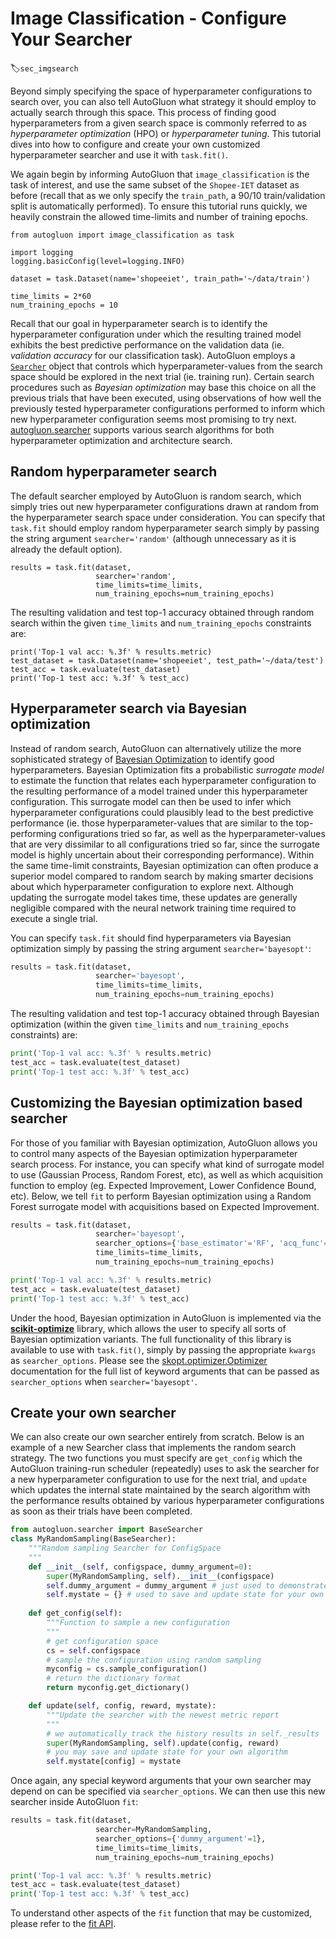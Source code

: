# Image Classification - Configure Your Searcher
:label:`sec_imgsearch`


Beyond simply specifying the space of hyperparameter configurations to search over, you can also tell AutoGluon what strategy it should employ to actually search through this space.  This process of finding good hyperparameters from a given search space is commonly referred to as *hyperparameter optimization* (HPO) or *hyperparameter tuning*.  This tutorial dives into how to configure and create your own customized hyperparameter searcher and use it with `task.fit()`.

We again begin by informing AutoGluon that `image_classification` is the task of interest, and  use the same subset of the `Shopee-IET` dataset as before (recall that as we only specify the `train_path`, a 90/10 train/validation split is automatically performed).  To ensure this tutorial runs quickly, we heavily constrain the allowed time-limits and number of training epochs.

```{.python .input}
from autogluon import image_classification as task

import logging
logging.basicConfig(level=logging.INFO)

dataset = task.Dataset(name='shopeeiet', train_path='~/data/train')

time_limits = 2*60
num_training_epochs = 10
```

Recall that our goal in hyperparameter search is to identify the hyperparameter configuration under which the resulting trained model exhibits the best predictive performance on the validation data (ie. *validation accuracy* for our classification task).  AutoGluon employs a [`Searcher`](../api/autogluon.searcher.html) object that controls which hyperparameter-values from the search space should be explored in the next trial (ie. training run). Certain search procedures such as *Bayesian optimization* may base this choice on all the previous trials that have been executed, using observations of how well the previously tested hyperparameter configurations performed to inform which new hyperparameter configuration seems most promising to try next.  [autogluon.searcher](../api/autogluon.searcher.html) supports various search algorithms for both hyperparameter optimization and architecture search. 

## Random hyperparameter search

The default searcher employed by AutoGluon is random search, which simply tries out new hyperparameter configurations drawn at random from the hyperparameter search space under consideration. You can specify that `task.fit` should employ random hyperparameter search simply by passing the string argument `searcher='random'` (although unnecessary as it is already the default option).

```{.python .input}
results = task.fit(dataset,
                   searcher='random',
                   time_limits=time_limits,
                   num_training_epochs=num_training_epochs)
```

The resulting validation and test top-1 accuracy obtained through random search within the given `time_limits` and `num_training_epochs` constraints are:

```{.python .input}
print('Top-1 val acc: %.3f' % results.metric)
test_dataset = task.Dataset(name='shopeeiet', test_path='~/data/test')
test_acc = task.evaluate(test_dataset)
print('Top-1 test acc: %.3f' % test_acc)
```

## Hyperparameter search via Bayesian optimization

Instead of random search, AutoGluon can alternatively utilize the more sophisticated strategy of [Bayesian Optimization](../api/autogluon.searcher.html) to identify good hyperparameters.  Bayesian Optimization fits a probabilistic *surrogate model* to estimate the function that relates each hyperparameter configuration to the resulting performance of a model trained under this hyperparameter configuration. This surrogate model can then be used to infer which hyperparameter configurations could plausibly lead to the best predictive performance (ie. those hyperparameter-values that are similar to the top-performing configurations tried so far, as well as the hyperparameter-values that are very dissimilar to all configurations tried so far, since the surrogate model is highly uncertain about their corresponding performance). Within the same time-limit constraints, Bayesian optimization can often produce a superior model  compared to random search by making smarter decisions about which hyperparameter configuration to explore next. Although updating the surrogate model takes time, these updates are generally negligible compared with the neural network training time required to execute a single trial. 

You can specify `task.fit` should find hyperparameters via Bayesian optimization simply by passing the string argument `searcher='bayesopt'`:

```python
results = task.fit(dataset,
                   searcher='bayesopt',
                   time_limits=time_limits,
                   num_training_epochs=num_training_epochs)
```

The resulting validation and test top-1 accuracy obtained through Bayesian optimization (within the given `time_limits` and `num_training_epochs` constraints) are:

```python
print('Top-1 val acc: %.3f' % results.metric)
test_acc = task.evaluate(test_dataset)
print('Top-1 test acc: %.3f' % test_acc)
```

## Customizing the Bayesian optimization based searcher

For those of you familiar with Bayesian optimization, AutoGluon allows you to control many aspects of the Bayesian optimization hyperparameter search process.  For instance, you can specify what kind of surrogate model to use (Gaussian Process, Random Forest, etc), as well as which acquisition function to employ (eg. Expected Improvement, Lower Confidence Bound, etc).  Below, we tell `fit` to perform Bayesian optimization using a Random Forest surrogate model with acquisitions based on Expected Improvement.

```python
results = task.fit(dataset,
                   searcher='bayesopt', 
                   searcher_options={'base_estimator'='RF', 'acq_func'='EI'},
                   time_limits=time_limits,
                   num_training_epochs=num_training_epochs)

print('Top-1 val acc: %.3f' % results.metric)
test_acc = task.evaluate(test_dataset)
print('Top-1 test acc: %.3f' % test_acc)
```

Under the hood, Bayesian optimization in AutoGluon is implemented via the [**scikit-optimize**](https://scikit-optimize.github.io/) library, which allows the user to specify all sorts of Bayesian optimization variants. The full functionality of this library is available to use with `task.fit()`, simply by passing the appropriate `kwargs` as `searcher_options`.  Please see the [skopt.optimizer.Optimizer](http://scikit-optimize.github.io/optimizer/index.html#skopt.optimizer.Optimizer) documentation for the full list of keyword arguments that can be passed as `searcher_options` when `searcher='bayesopt'`.

## Create your own searcher

We can also create our own searcher entirely from scratch. Below is an example of a new Searcher class that implements the random search strategy. The two functions you must specify are `get_config` which the AutoGluon training-run scheduler (repeatedly) uses to ask the searcher for a new hyperparameter configuration to use for the next trial, and `update` which updates the internal state maintained by the search algorithm with the performance results obtained by various hyperparameter configurations as soon as their trials have been completed.

```python
from autogluon.searcher import BaseSearcher
class MyRandomSampling(BaseSearcher):
    """Random sampling Searcher for ConfigSpace
    """
    def __init__(self, configspace, dummy_argument=0):
        super(MyRandomSampling, self).__init__(configspace)
        self.dummy_argument = dummy_argument # just used to demonstrate how to pass keyword arguments to your searcher
        self.mystate = {} # used to save and update state for your own algorithm
        
    def get_config(self):
        """Function to sample a new configuration
        """
        # get configuration space
        cs = self.configspace
        # sample the configuration using random sampling
        myconfig = cs.sample_configuration()
        # return the dictionary format
        return myconfig.get_dictionary()

    def update(self, config, reward, mystate):
        """Update the searcher with the newest metric report
        """
        # we automatically track the history results in self._results
        super(MyRandomSampling, self).update(config, reward)
        # you may save and update state for your own algorithm
        self.mystate[config] = mystate
```

Once again, any special keyword arguments that your own searcher may depend on can be specified via `searcher_options`.
We can then use this new searcher inside AutoGluon `fit`:

```python
results = task.fit(dataset,
                   searcher=MyRandomSampling,
                   searcher_options={'dummy_argument'=1},
                   time_limits=time_limits,
                   num_training_epochs=num_training_epochs)

print('Top-1 val acc: %.3f' % results.metric)
test_acc = task.evaluate(test_dataset)
print('Top-1 test acc: %.3f' % test_acc)
```

To understand other aspects of the `fit` function that may be customized, please refer to the [fit API](../api/autogluon.task.image_classification.html#autogluon.task.image_classification.ImageClassification.fit).
